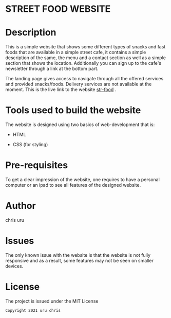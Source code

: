 # STREET FOOD WEBSITE

# Description

This is a simple website that shows some different types of snacks and fast foods that are available in a simple street cafe, it contains a simple description of the same, 
the menu and a contact section as well as a simple section that shows the location. Additionally you can sign up to the cafe's newsletter through a link at the bottom part.

The landing page gives access to navigate through all the offered services and provided snacks/foods. Delivery services are not available at the moment.
This is the live link to the website [str-food](https://mike-njunge.github.io/str-food/) .

# Tools used to build the website

The website is designed using two basics of web-development that is:

- HTML

- CSS (for styling)

# Pre-requisites

To get a clear impression of the website, one requires to have a personal computer or an ipad to see all features of the designed website.


# Author

chris uru

# Issues

The only known issue with the website is that the website is not fully responsive and as a result, some features may not be seen on smaller devices.

# License

The project is issued under the MIT License 

```
Copyright 2021 uru chris
